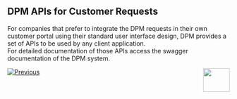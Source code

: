 


## DPM APIs for Customer Requests

For companies that prefer to integrate the DPM requests in their own customer portal using their standard user interface design, DPM provides a set of APIs to be used by any client application.  
For detailed documentation of those APIs access the swagger documentation of the DPM system.

[![Previous](/articles/images/Previous.png)](/articles/DPM/DPM_User_Guide/04_Customer_Direct_Requests/04_Customer_Direct_Requests_View)[<img align="right" width="60" height="54" src="/articles/images/Next.png">](/articles/DPM/DPM_User_Guide/04_Customer_Direct_Requests/README.md)

